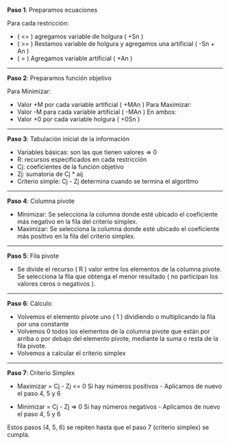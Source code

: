 **Paso 1**: Preparamos ecuaciones

Para cada restricción:

- ( <= ) agregamos variable de holgura ( +Sn )
- ( >= ) Restamos variable de holgura y agregamos una artificial ( -Sn + An )
- ( = ) Agregamos variable artificial ( +An )

---

**Paso 2**: Preparamos función objetivo

Para Minimizar:

- Valor +M por cada variable artificial ( +MAn )
  Para Maximizar:
- Valor -M para cada variable artificial ( -MAn )
  En ambos:
- Valor +0 por cada variable holgura ( +0Sn )

---

**Paso 3**: Tabulación inicial de la información

- Variables básicas: son las que tienen valores => 0
- R: recursos especificados en cada restricción
- Cj: coeficientes de la función objetivo
- Zj: sumatoria de Cj \* aij
- Criterio simple: Cj - Zj determina cuando se termina el algoritmo

---

**Paso 4**: Columna pivote

- Minimizar: Se selecciona la columna donde esté ubicado el coeficiente más negativo en la fila del criterio simplex.
- Maximizar: Se selecciona la columna donde esté ubicado el coeficiente más positivo en la fila del criterio simplex.

---

**Paso 5**: Fila pivote

- Se divide el recurso ( R ) valor entre los elementos de la columna pivote. Se selecciona la fila que obtenga el menor resultado ( no participan los valores ceros o negativos ).

---

**Paso 6**: Cálculo

- Volvemos el elemento pivote uno ( 1 ) dividiendo o multiplicando la fila por una constante
- Volvemos 0 todos los elementos de la columna pivote que están por arriba o por debajo del elemento pivote, mediante la suma o resta de la fila pivote.
- Volvemos a calcular el criterio simplex

---

**Paso 7**: Criterio Simplex

- Maximizar = Cj - Zj <= 0
  Si hay números positivos - Aplicamos de nuevo el paso 4, 5 y 6

- Minimizar = Cj - Zj => 0
  Si hay números negativos - Aplicamos de nuevo el paso 4, 5 y 6

Estos pasos (4, 5, 6) se repiten hasta que el paso 7 (criterio simplex) se cumpla.
